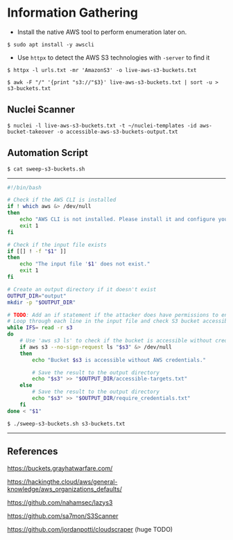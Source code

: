 # Information Gathering

- Install the native AWS tool to perform enumeration later on.

```
$ sudo apt install -y awscli
```

- Use `httpx` to detect the AWS S3 technologies with `-server` to find it

```
$ httpx -l urls.txt -mr 'AmazonS3' -o live-aws-s3-buckets.txt

$ awk -F "/" '{print "s3://"$3}' live-aws-s3-buckets.txt | sort -u > s3-buckets.txt
```

## Nuclei Scanner

```
$ nuclei -l live-aws-s3-buckets.txt -t ~/nuclei-templates -id aws-bucket-takeover -o accessible-aws-s3-buckets-output.txt
```

## Automation Script

`$ cat sweep-s3-buckets.sh`

---

```bash
#!/bin/bash

# Check if the AWS CLI is installed
if ! which aws &> /dev/null
then
    echo "AWS CLI is not installed. Please install it and configure your credentials."
    exit 1
fi

# Check if the input file exists
if [[] ! -f "$1" ]]
then
    echo "The input file '$1' does not exist."
    exit 1
fi

# Create an output directory if it doesn't exist
OUTPUT_DIR="output"
mkdir -p "$OUTPUT_DIR"

# TODO: Add an if statement if the attacker does have permissions to enumerate and upload files
# Loop through each line in the input file and check S3 bucket accessibility
while IFS= read -r s3
do
    # Use 'aws s3 ls' to check if the bucket is accessible without credentials
    if aws s3 --no-sign-request ls "$s3" &> /dev/null
    then
        echo "Bucket $s3 is accessible without AWS credentials."

        # Save the result to the output directory
        echo "$s3" >> "$OUTPUT_DIR/accessible-targets.txt"
    else
        # Save the result to the output directory
        echo "$s3" >> "$OUTPUT_DIR/require_credentials.txt"
    fi
done < "$1"
```

```
$ ./sweep-s3-buckets.sh s3-buckets.txt
```

---
## References

https://buckets.grayhatwarfare.com/

https://hackingthe.cloud/aws/general-knowledge/aws_organizations_defaults/

https://github.com/nahamsec/lazys3

https://github.com/sa7mon/S3Scanner

https://github.com/jordanpotti/cloudscraper (huge TODO)